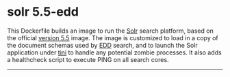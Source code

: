 # solr 5.5-edd

This Dockerfile builds an image to run the [Solr][1] search platform, based on the official
[version 5.5][2] image. The image is customized to load in a copy of the document schemas used
by [EDD][3] search, and to launch the Solr application under [tini][4] to handle any potential
zombie processes. It also adds a healthcheck script to execute PING on all search cores.

---------------------------------------------------------------------------------------------------


[1]:    http://lucene.apache.org/solr/
[2]:    https://hub.docker.com/_/solr/
[3]:    ../../README.md
[4]:    https://github.com/krallin/tini
